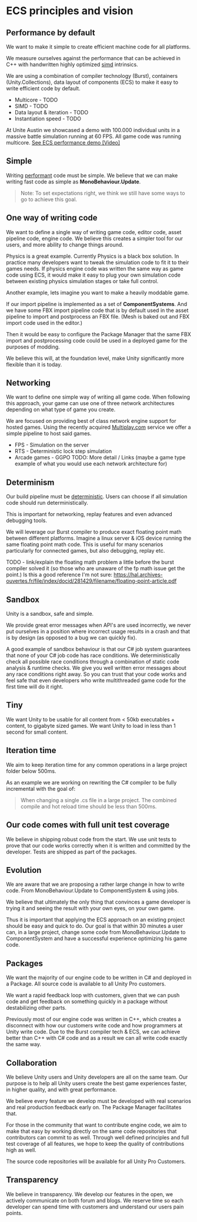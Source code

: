 # ECS principles and vision

## Performance by default

We want to make it simple to create efficient machine code for all platforms.

We measure ourselves against the performance that can be achieved in C++ with handwritten highly optimized [simd](https://en.wikipedia.org/wiki/SIMD) intrinsics.

We are using a combination of compiler technology (Burst), containers (Unity.Collections), data layout of components (ECS) to make it easy to write efficient code by default.

* Multicore - TODO
* SIMD - TODO
* Data layout & iteration - TODO
* Instantiation speed - TODO

At Unite Austin we showcased a demo with 100.000 individual units in a massive battle simulation running at 60 FPS. All game code was running multicore.
[See ECS performance demo [Video]](https://www.youtube.com/watch?v=0969LalB7vw)

## Simple

Writing [performant](https://en.wiktionary.org/wiki/performant) code must be simple. We believe that we can make writing fast code as simple as __MonoBehaviour.Update__. 

> Note: To set expectations right, we think we still have some ways to go to achieve this goal.

## One way of writing code

We want to define a single way of writing game code, editor code, asset pipeline code, engine code. We believe this creates a simpler tool for our users, and more ability to change things around.

Physics is a great example. Currently Physics is a black box solution. In practice many developers want to tweak the simulation code to fit it to their games needs. If physics engine code was written the same way as game code using ECS, it would make it easy to plug your own simulation code between existing physics simulation stages or take full control.

Another example, lets imagine you want to make a heavily moddable game.

If our import pipeline is implemented as a set of __ComponentSystems__. And we have some FBX import pipeline code that is by default used in the asset pipeline to import and postprocess an FBX file. (Mesh is baked out and FBX import code used in the editor.)

Then it would be easy to configure the Package Manager that the same FBX import and postprocessing code could be used in a deployed game for the purposes of modding.

We believe this will, at the foundation level, make Unity significantly more flexible than it is today.

## Networking

We want to define one simple way of writing all game code. When following this approach, your game can use one of three network architectures depending on what type of game you create.

We are focused on providing best of class network engine support for hosted games. Using the recently acquired [Multiplay.com](http://Multiplay.com) service we offer a simple pipeline to host said games.

* FPS - Simulation on the server
* RTS - Deterministic lock step simulation
* Arcade games - GGPO
TODO: More detail / Links (maybe a game type example of what you would use each network architecture for)

## Determinism

Our build pipeline must be [deterministic](https://en.wikipedia.org/wiki/Deterministic_algorithm). Users can choose if all simulation code should run deterministically.

This is important for networking, replay features and even advanced debugging tools.

We will leverage our Burst compiler to produce exact floating point math between different platforms. Imagine a linux server & iOS device running the same floating point math code. This is useful for many scenarios particularly for connected games, but also debugging, replay etc.

TODO - link/explain the floating math problem a little before the burst compiler solved it (so those who are unaware of the fp math issue get the point.) Is this a good reference I'm not sure: https://hal.archives-ouvertes.fr/file/index/docid/281429/filename/floating-point-article.pdf

## Sandbox

Unity is a sandbox, safe and simple.

We provide great error messages when API's are used incorrectly, we never put ourselves in a position where incorrect usage results in a crash and that is by design (as opposed to a bug we can quickly fix).

A good example of sandbox behaviour is that our C# job system guarantees that none of your C# job code has race conditions. We deterministically check all possible race conditions through a combination of static code analysis & runtime checks. We give you well written error messages about any race conditions right away. So you can trust that your code works and feel safe that even developers who write multithreaded game code for the first time will do it right.

## Tiny

We want Unity to be usable for all content from < 50kb executables + content, to gigabyte sized games. We want Unity to load in less than 1 second for small content.

## Iteration time

We aim to keep iteration time for any common operations in a large project folder below 500ms.

As an example we are working on rewriting the C# compiler to be fully incremental with the goal of:

> When changing a single .cs file in a large project. The combined compile and hot reload time should be less than 500ms.

## Our code comes with full unit test coverage

We believe in shipping robust code from the start. We use unit tests to prove that our code works correctly when it is written and committed by the developer. Tests are shipped as part of the packages.

## Evolution

We are aware that we are proposing a rather large change in how to write code. From MonoBehaviour.Update to ComponentSystem & using jobs.

We believe that ultimately the only thing that convinces a game developer is trying it and seeing the result with your own eyes, on your own game. 

Thus it is important that applying the ECS approach on an existing project should be easy and quick to do. Our goal is that within 30 minutes a user can, in a large project, change some code from MonoBehaviour.Update to ComponentSystem and have a successful experience optimizing his game code.

## Packages

We want the majority of our engine code to be written in C# and deployed in a Package. All source code is available to all Unity Pro customers.

We want a rapid feedback loop with customers, given that we can push code and get feedback on something quickly in a package without destabilizing other parts.

Previously most of our engine code was written in C++, which creates a disconnect with how our customers write code and how programmers at Unity write code. Due to the Burst compiler tech & ECS, we can achieve better than C++ with C# code and as a result we can all write code exactly the same way.

## Collaboration

We believe Unity users and Unity developers are all on the same team. Our purpose is to help all Unity users create the best game experiences faster, in higher quality, and with great performance. 

We believe every feature we develop must be developed with real scenarios and real production feedback early on. The Package Manager facilitates that.

For those in the community that want to contribute engine code, we aim to make that easy by working directly on the same code repositories that contributors can commit to as well. Through well defined principles and full test coverage of all features, we hope to keep the quality of contributions high as well. 

The source code repositories will be available for all Unity Pro Customers.

## Transparency

We believe in transparency. We develop our features in the open, we actively communicate on both forum and blogs. We reserve time so each developer can spend time with customers and understand our users pain points.

